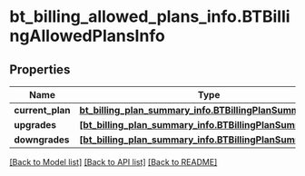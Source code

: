 # bt_billing_allowed_plans_info.BTBillingAllowedPlansInfo

## Properties
Name | Type | Description | Notes
------------ | ------------- | ------------- | -------------
**current_plan** | [**bt_billing_plan_summary_info.BTBillingPlanSummaryInfo**](BTBillingPlanSummaryInfo.md) |  | [optional] 
**upgrades** | [**[bt_billing_plan_summary_info.BTBillingPlanSummaryInfo]**](BTBillingPlanSummaryInfo.md) |  | [optional] 
**downgrades** | [**[bt_billing_plan_summary_info.BTBillingPlanSummaryInfo]**](BTBillingPlanSummaryInfo.md) |  | [optional] 

[[Back to Model list]](../README.md#documentation-for-models) [[Back to API list]](../README.md#documentation-for-api-endpoints) [[Back to README]](../README.md)


